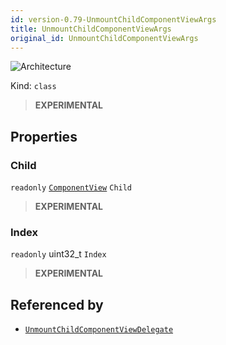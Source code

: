 ```yaml
---
id: version-0.79-UnmountChildComponentViewArgs
title: UnmountChildComponentViewArgs
original_id: UnmountChildComponentViewArgs
---
```


![Architecture](https://img.shields.io/badge/architecture-new_only-blue)

Kind: `class`

> **EXPERIMENTAL**

## Properties
### Child
`readonly`  [`ComponentView`](ComponentView) `Child`

> **EXPERIMENTAL**

### Index
`readonly`  uint32_t `Index`

> **EXPERIMENTAL**

## Referenced by
- [`UnmountChildComponentViewDelegate`](UnmountChildComponentViewDelegate)
